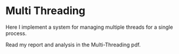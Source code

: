 # Multi Threading

Here I implement a system for managing multiple threads for a single process.

Read my report and analysis in the Multi-Threading pdf.


